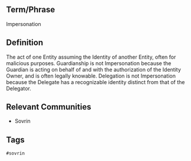 ## Term/Phrase
Impersonation

## Definition
The act of one Entity assuming the Identity of another Entity, often for malicious purposes. Guardianship is not Impersonation because the Guardian is acting on behalf of and with the authorization of the Identity Owner, and is often legally knowable. Delegation is not Impersonation because the Delegate has a recognizable identity distinct from that of the Delegator.

## Relevant Communities
* Sovrin

## Tags
```
#sovrin
```
